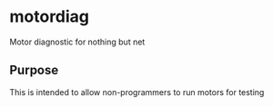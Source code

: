 # motordiag
Motor diagnostic for nothing but net

## Purpose

This is intended to allow non-programmers to run motors for testing
